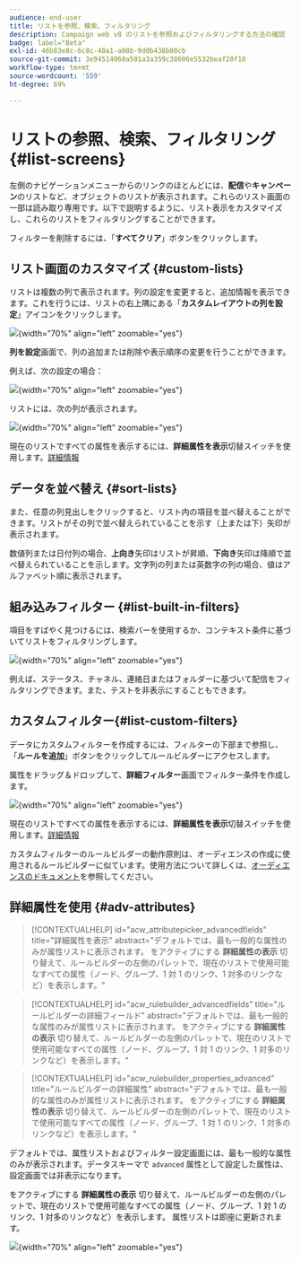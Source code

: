 ```yaml
---
audience: end-user
title: リストを参照、検索、フィルタリング
description: Campaign web v8 のリストを参照およびフィルタリングする方法の確認
badge: label="Beta"
exl-id: 46b83e8c-6c8c-40a1-a08b-9d0b438b80cb
source-git-commit: 3e94514060a501a3a359c38606e5532beaf20f10
workflow-type: tm+mt
source-wordcount: '559'
ht-degree: 69%

---
```


# リストの参照、検索、フィルタリング {#list-screens}

左側のナビゲーションメニューからのリンクのほとんどには、**配信**&#x200B;や&#x200B;**キャンペーン**&#x200B;のリストなど、オブジェクトのリストが表示されます。これらのリスト画面の一部は読み取り専用です。以下で説明するように、リスト表示をカスタマイズし、これらのリストをフィルタリングすることができます。

フィルターを削除するには、「**すべてクリア**」ボタンをクリックします。

## リスト画面のカスタマイズ {#custom-lists}

リストは複数の列で表示されます。列の設定を変更すると、追加情報を表示できます。これを行うには、リストの右上隅にある「**カスタムレイアウトの列を設定**」アイコンをクリックします。

![](assets/config-columns.png){width="70%" align="left" zoomable="yes"}

**列を設定**&#x200B;画面で、列の追加または削除や表示順序の変更を行うことができます。

例えば、次の設定の場合：

![](assets/columns.png){width="70%" align="left" zoomable="yes"}

リストには、次の列が表示されます。

![](assets/column-sample.png){width="70%" align="left" zoomable="yes"}

現在のリストですべての属性を表示するには、**詳細属性を表示**&#x200B;切替スイッチを使用します。[詳細情報](#adv-attributes)

## データを並べ替え {#sort-lists}

また、任意の列見出しをクリックすると、リスト内の項目を並べ替えることができます。リストがその列で並べ替えられていることを示す（上または下）矢印が表示されます。

数値列または日付列の場合、**上向き**&#x200B;矢印はリストが昇順、**下向き**&#x200B;矢印は降順で並べ替えられていることを示します。文字列の列または英数字の列の場合、値はアルファベット順に表示されます。

## 組み込みフィルター {#list-built-in-filters}

項目をすばやく見つけるには、検索バーを使用するか、コンテキスト条件に基づいてリストをフィルタリングします。

![](assets/filter.png){width="70%" align="left" zoomable="yes"}

例えば、ステータス、チャネル、連絡日またはフォルダーに基づいて配信をフィルタリングできます。また、テストを非表示にすることもできます。

## カスタムフィルター{#list-custom-filters}

データにカスタムフィルターを作成するには、フィルターの下部まで参照し、「**ルールを追加**」ボタンをクリックしてルールビルダーにアクセスします。

属性をドラッグ＆ドロップして、**詳細フィルター**&#x200B;画面でフィルター条件を作成します。

![](assets/custom-filter.png){width="70%" align="left" zoomable="yes"}

現在のリストですべての属性を表示するには、**詳細属性を表示**&#x200B;切替スイッチを使用します。[詳細情報](#adv-attributes)

カスタムフィルターのルールビルダーの動作原則は、オーディエンスの作成に使用されるルールビルダーに似ています。使用方法について詳しくは、[オーディエンスのドキュメント](../audience/segment-builder.md)を参照してください。

## 詳細属性を使用 {#adv-attributes}

>[!CONTEXTUALHELP]
>id="acw_attributepicker_advancedfields"
>title="詳細属性を表示"
>abstract="デフォルトでは、最も一般的な属性のみが属性リストに表示されます。 をアクティブにする **詳細属性の表示** 切り替えて、ルールビルダーの左側のパレットで、現在のリストで使用可能なすべての属性（ノード、グループ、1 対 1 のリンク、1 対多のリンクなど）を表示します。"

>[!CONTEXTUALHELP]
>id="acw_rulebuilder_advancedfields"
>title="ルールビルダーの詳細フィールド"
>abstract="デフォルトでは、最も一般的な属性のみが属性リストに表示されます。 をアクティブにする **詳細属性の表示** 切り替えて、ルールビルダーの左側のパレットで、現在のリストで使用可能なすべての属性（ノード、グループ、1 対 1 のリンク、1 対多のリンクなど）を表示します。"

>[!CONTEXTUALHELP]
>id="acw_rulebuilder_properties_advanced"
>title="ルールビルダーの詳細属性"
>abstract="デフォルトでは、最も一般的な属性のみが属性リストに表示されます。 をアクティブにする **詳細属性の表示** 切り替えて、ルールビルダーの左側のパレットで、現在のリストで使用可能なすべての属性（ノード、グループ、1 対 1 のリンク、1 対多のリンクなど）を表示します。"


デフォルトでは、属性リストおよびフィルター設定画面には、最も一般的な属性のみが表示されます。データスキーマで `advanced` 属性として設定した属性は、設定画面では非表示になります。

をアクティブにする **詳細属性の表示** 切り替えて、ルールビルダーの左側のパレットで、現在のリストで使用可能なすべての属性（ノード、グループ、1 対 1 のリンク、1 対多のリンクなど）を表示します。 属性リストは即座に更新されます。


![](assets/adv-toggle.png){width="70%" align="left" zoomable="yes"}

